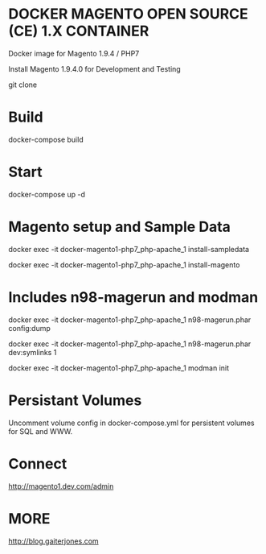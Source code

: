 # DOCKER MAGENTO OPEN SOURCE (CE) 1.X CONTAINER

Docker image for Magento 1.9.4 / PHP7

Install Magento 1.9.4.0 for Development and Testing

git clone

# Build

docker-compose build

# Start

docker-compose up -d

# Magento setup and Sample Data

docker exec -it docker-magento1-php7_php-apache_1 install-sampledata

docker exec -it docker-magento1-php7_php-apache_1 install-magento

# Includes n98-magerun and modman

docker exec -it docker-magento1-php7_php-apache_1 n98-magerun.phar config:dump

docker exec -it docker-magento1-php7_php-apache_1 n98-magerun.phar dev:symlinks 1

docker exec -it docker-magento1-php7_php-apache_1 modman init

# Persistant Volumes

Uncomment volume config in docker-compose.yml for persistent volumes for SQL and WWW.

# Connect

http://magento1.dev.com/admin

# MORE

http://blog.gaiterjones.com
